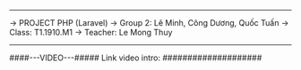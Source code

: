 ******************************************
-> PROJECT PHP (Laravel)
-> Group 2: Lê Minh, Công Dương, Quốc Tuấn
-> Class: T1.1910.M1
-> Teacher: Le Mong Thuy
******************************************
####---VIDEO---#####
Link video intro: 
####################

